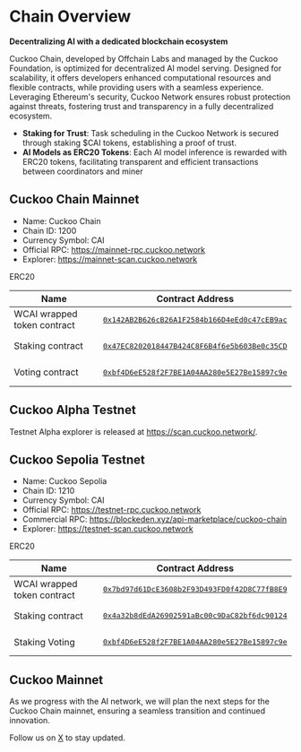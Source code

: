 # Chain Overview

**Decentralizing AI with a dedicated blockchain ecosystem**

Cuckoo Chain, developed by Offchain Labs and managed by the Cuckoo Foundation, is optimized for decentralized AI model serving. Designed for scalability, it offers developers enhanced computational resources and flexible contracts, while providing users with a seamless experience. Leveraging Ethereum's security, Cuckoo Network ensures robust protection against threats, fostering trust and transparency in a fully decentralized ecosystem.


- **Staking for Trust**: Task scheduling in the Cuckoo Network is secured through staking $CAI tokens, establishing a proof of trust.
- **AI Models as ERC20 Tokens**: Each AI model inference is rewarded with ERC20 tokens, facilitating transparent and efficient transactions between coordinators and miner

## Cuckoo Chain Mainnet

* Name: Cuckoo Chain
* Chain ID: 1200
* Currency Symbol: CAI
* Official RPC: https://mainnet-rpc.cuckoo.network
* Explorer: https://mainnet-scan.cuckoo.network

ERC20

| Name                        | Contract Address                                             |
| --------------------------- | ------------------------------------------------------------ |
| WCAI wrapped token contract | <pre>[0x142AB2B626cB26A1F2584b166D4eEd0c47cEB9ac](https://mainnet-scan.cuckoo.network/address/0x142AB2B626cB26A1F2584b166D4eEd0c47cEB9ac)</pre> |
| Staking contract            | <pre>[0x47EC8202018447B424C8F6B4f6e5b603Be0c35CD](https://mainnet-scan.cuckoo.network/address/0x47EC8202018447B424C8F6B4f6e5b603Be0c35CD/)</pre> |
| Voting contract             | <pre>[0xbf4D6eE528f2F7BE1A04AA280e5E27Be15897c9e](https://testnet-scan.cuckoo.network/address/0xbf4D6eE528f2F7BE1A04AA280e5E27Be15897c9e)</pre> |




## Cuckoo Alpha Testnet

Testnet Alpha explorer is released at https://scan.cuckoo.network/.


## Cuckoo Sepolia Testnet

* Name: Cuckoo Sepolia
* Chain ID: 1210
* Currency Symbol: CAI
* Official RPC: https://testnet-rpc.cuckoo.network
* Commercial RPC: https://blockeden.xyz/api-marketplace/cuckoo-chain
* Explorer: https://testnet-scan.cuckoo.network

ERC20

| Name                        | Contract Address                                             |
| --------------------------- | ------------------------------------------------------------ |
| WCAI wrapped token contract | <pre>[0x7bd97d61DcE3608b2F93D493FD0f42D8C77fB8E9](https://testnet-scan.cuckoo.network/address/0x7bd97d61DcE3608b2F93D493FD0f42D8C77fB8E9/)</pre> |
| Staking contract            | <pre>[0x4a32b8dEdA26902591aBc00c9DaC82bf6dc90124](https://testnet-scan.cuckoo.network/address/0x4a32b8dEdA26902591aBc00c9DaC82bf6dc90124/)</pre> |
| Staking Voting              | <pre>[0xbf4D6eE528f2F7BE1A04AA280e5E27Be15897c9e](https://testnet-scan.cuckoo.network/address/0xbf4D6eE528f2F7BE1A04AA280e5E27Be15897c9e)</pre> |


## Cuckoo Mainnet

As we progress with the AI network, we will plan the next steps for the Cuckoo Chain mainnet, ensuring a seamless transition and continued innovation.

Follow us on [X](https://cuckoo.network/x) to stay updated.
